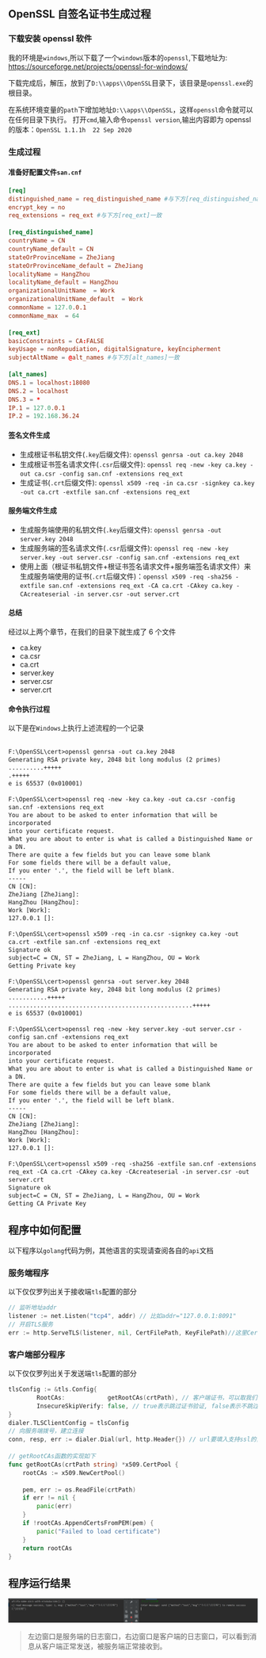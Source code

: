 ## OpenSSL 自签名证书生成过程

### 下载安装 openssl 软件

我的环境是`windows`,所以下载了一个`windows`版本的`openssl`,下载地址为: https://sourceforge.net/projects/openssl-for-windows/

下载完成后，解压，放到了`D:\\apps\\OpenSSL`目录下，该目录是`openssl.exe`的根目录。

在系统环境变量的`path`下增加地址`D:\\apps\\OpenSSL`，这样`openssl`命令就可以在任何目录下执行。
打开`cmd`,输入命令`openssl version`,输出内容即为 openssl 的版本：`OpenSSL 1.1.1h  22 Sep 2020`

### 生成过程

#### 准备好配置文件`san.cnf`

```cnf
[req]
distinguished_name = req_distinguished_name #与下方[req_distinguished_name]一致
encrypt_key = no
req_extensions = req_ext #与下方[req_ext]一致

[req_distinguished_name]
countryName = CN
countryName_default = CN
stateOrProvinceName = ZheJiang
stateOrProvinceName_default = ZheJiang
localityName = HangZhou
localityName_default = HangZhou
organizationalUnitName  = Work
organizationalUnitName_default  = Work
commonName = 127.0.0.1
commonName_max  = 64

[req_ext]
basicConstraints = CA:FALSE
keyUsage = nonRepudiation, digitalSignature, keyEncipherment
subjectAltName = @alt_names #与下方[alt_names]一致

[alt_names]
DNS.1 = localhost:18080
DNS.2 = localhost
DNS.3 = *
IP.1 = 127.0.0.1
IP.2 = 192.168.36.24
```

#### 签名文件生成

- 生成根证书私钥文件(`.key`后缀文件): `openssl genrsa -out ca.key 2048`
- 生成根证书签名请求文件(`.csr`后缀文件): `openssl req -new -key ca.key -out ca.csr -config san.cnf -extensions req_ext`
- 生成证书(`.crt`后缀文件): `openssl x509 -req -in ca.csr -signkey ca.key -out ca.crt -extfile san.cnf -extensions req_ext`

#### 服务端文件生成

- 生成服务端使用的私钥文件(`.key`后缀文件): `openssl genrsa -out server.key 2048`
- 生成服务端的签名请求文件(`.csr`后缀文件): `openssl req -new -key server.key -out server.csr -config san.cnf -extensions req_ext`
- 使用上面（根证书私钥文件+根证书签名请求文件+服务端签名请求文件）来生成服务端使用的证书(`.crt`后缀文件)：`openssl x509 -req -sha256 -extfile san.cnf -extensions req_ext -CA ca.crt -CAkey ca.key -CAcreateserial -in server.csr -out server.crt`

#### 总结

经过以上两个章节，在我们的目录下就生成了 6 个文件

- ca.key
- ca.csr
- ca.crt
- server.key
- server.csr
- server.crt

#### 命令执行过程

以下是在`Windows`上执行上述流程的一个记录

```log

F:\OpenSSL\cert>openssl genrsa -out ca.key 2048
Generating RSA private key, 2048 bit long modulus (2 primes)
..........+++++
.+++++
e is 65537 (0x010001)

F:\OpenSSL\cert>openssl req -new -key ca.key -out ca.csr -config san.cnf -extensions req_ext
You are about to be asked to enter information that will be incorporated
into your certificate request.
What you are about to enter is what is called a Distinguished Name or a DN.
There are quite a few fields but you can leave some blank
For some fields there will be a default value,
If you enter '.', the field will be left blank.
-----
CN [CN]:
ZheJiang [ZheJiang]:
HangZhou [HangZhou]:
Work [Work]:
127.0.0.1 []:

F:\OpenSSL\cert>openssl x509 -req -in ca.csr -signkey ca.key -out ca.crt -extfile san.cnf -extensions req_ext
Signature ok
subject=C = CN, ST = ZheJiang, L = HangZhou, OU = Work
Getting Private key

F:\OpenSSL\cert>openssl genrsa -out server.key 2048
Generating RSA private key, 2048 bit long modulus (2 primes)
...........+++++
....................................................+++++
e is 65537 (0x010001)

F:\OpenSSL\cert>openssl req -new -key server.key -out server.csr -config san.cnf -extensions req_ext
You are about to be asked to enter information that will be incorporated
into your certificate request.
What you are about to enter is what is called a Distinguished Name or a DN.
There are quite a few fields but you can leave some blank
For some fields there will be a default value,
If you enter '.', the field will be left blank.
-----
CN [CN]:
ZheJiang [ZheJiang]:
HangZhou [HangZhou]:
Work [Work]:
127.0.0.1 []:

F:\OpenSSL\cert>openssl x509 -req -sha256 -extfile san.cnf -extensions req_ext -CA ca.crt -CAkey ca.key -CAcreateserial -in server.csr -out server.crt
Signature ok
subject=C = CN, ST = ZheJiang, L = HangZhou, OU = Work
Getting CA Private Key
```

## 程序中如何配置

以下程序以`golang`代码为例，其他语言的实现请查阅各自的`api`文档

### 服务端程序
以下仅仅罗列出关于接收端`tls`配置的部分
```go
// 监听地址addr
listener := net.Listen("tcp4", addr) // 比如addr="127.0.0.1:8091"
// 开启TLS服务
err := http.ServeTLS(listener, nil, CertFilePath, KeyFilePath)//这里CertFilePath就取server.crt文件的路径，KeyFilePath就取server.key的路径
```

### 客户端部分程序
以下仅仅罗列出关于发送端`tls`配置的部分
```go
tlsConfig := &tls.Config{
		RootCAs:            getRootCAs(crtPath), // 客户端证书，可以取我们上面的server.crt文件的路径
		InsecureSkipVerify: false, // true表示跳过证书验证, false表示不跳过证书验证
}
dialer.TLSClientConfig = tlsConfig
// 向服务端拨号，建立连接
conn, resp, err := dialer.Dial(url, http.Header{}) // url要填入支持ssl的，比如wss或者https, url是我们外面通过参数传入进来的，比如url=wss://127.0.0.1:8091/

// getRootCAs函数的实现如下
func getRootCAs(crtPath string) *x509.CertPool {
	rootCAs := x509.NewCertPool()

	pem, err := os.ReadFile(crtPath)
	if err != nil {
		panic(err)
	}
	if !rootCAs.AppendCertsFromPEM(pem) {
		panic("Failed to load certificate")
	}
	return rootCAs
}
```

## 程序运行结果
![image](./imgs/go-client-server.PNG)
> 左边窗口是服务端的日志窗口，右边窗口是客户端的日志窗口，可以看到消息从客户端正常发送，被服务端正常接收到。

<!-- 使用`wireshark`进行抓包，抓包结果如下：
![image](./imgs/wireshark-catch-tls-data.PNG)
> 可以看到在`127.0.0.1`的`8091`端口抓到了客户端发往服务端的加密数据包。 -->